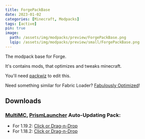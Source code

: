 ```yaml
---
title: ForgePackBase
date: 2023-01-02
categories: [Minecraft, Modpacks]
tags: [active]
pin: true
image:
  path: /assets/img/modpacks/preview/ForgePackBase.png
  lqip: /assets/img/modpacks/preview/small/ForgePackBase.png
---
```


The modpack base for Forge.

It's contains mods, that optimizes and tweaks minecraft.

You'll need [packwiz](https://packwiz.infra.link/) to edit this.

Need something similar for Fabric Loader? [Fabulously Optimized](https://github.com/Fabulously-Optimized/fabulously-optimized)!

## Downloads
### [MultiMC](https://multimc.org/), [PrismLauncher](https://prismlauncher.org/) Auto-Updating Pack:
-  For 1.19.2: [Click or Drag-n-Drop](/ForgePackBase/ForgePackBase(1.19.2).zip)
-  For 1.18.2: [Click or Drag-n-Drop](/ForgePackBase/ForgePackBase(1.18.2).zip)
